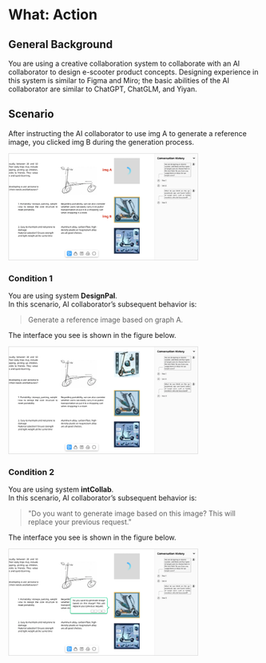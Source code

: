 # What: Action

## General Background
You are using a creative collaboration system to collaborate with an AI collaborator to design e-scooter product concepts. Designing experience in this system is similar to Figma and Miro; the basic abilities of the AI collaborator are similar to ChatGPT, ChatGLM, and Yiyan.

## Scenario
After instructing the AI ​​collaborator to use img A to generate a reference image, you clicked img B during the generation process.

<img src="../../img/RQ2/What/Action-intro.webp" style="border: .5px solid Gainsboro; max-width: 75%;">

### Condition 1
You are using system **DesignPal**.<br>
In this scenario, AI ​​collaborator’s subsequent behavior is:

>Generate a reference image based on graph A.

The interface you see is shown in the figure below.

<img src="../../img/RQ2/What/Action-N.webp" style="border: .5px solid Gainsboro; max-width: 75%;">

### Condition 2
You are using system **intCollab**.<br>
In this scenario, AI ​​collaborator’s subsequent behavior is:

> "Do you want to generate image based on this image? This will replace your previous request."

The interface you see is shown in the figure below.

<img src="../../img/RQ2/What/Action-WA.webp" style="border: .5px solid Gainsboro; max-width: 75%;">